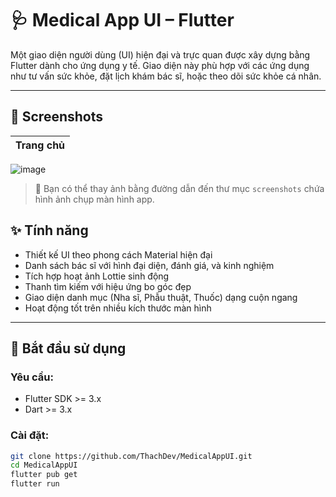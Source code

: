 # 🩺 Medical App UI – Flutter

Một giao diện người dùng (UI) hiện đại và trực quan được xây dựng bằng Flutter dành cho ứng dụng y tế. Giao diện này phù hợp với các ứng dụng như tư vấn sức khỏe, đặt lịch khám bác sĩ, hoặc theo dõi sức khỏe cá nhân.

---

## 📸 Screenshots

| Trang chủ |
|----------|
![image](https://github.com/user-attachments/assets/eb809093-1fc3-4505-b528-8c6ed1518475)


> 📌 Bạn có thể thay ảnh bằng đường dẫn đến thư mục `screenshots` chứa hình ảnh chụp màn hình app.

## ✨ Tính năng

- Thiết kế UI theo phong cách Material hiện đại
- Danh sách bác sĩ với hình đại diện, đánh giá, và kinh nghiệm
- Tích hợp hoạt ảnh Lottie sinh động
- Thanh tìm kiếm với hiệu ứng bo góc đẹp
- Giao diện danh mục (Nha sĩ, Phẫu thuật, Thuốc) dạng cuộn ngang
- Hoạt động tốt trên nhiều kích thước màn hình

---

## 🚀 Bắt đầu sử dụng

### Yêu cầu:

- Flutter SDK >= 3.x
- Dart >= 3.x

### Cài đặt:

```bash
git clone https://github.com/ThachDev/MedicalAppUI.git
cd MedicalAppUI
flutter pub get
flutter run
